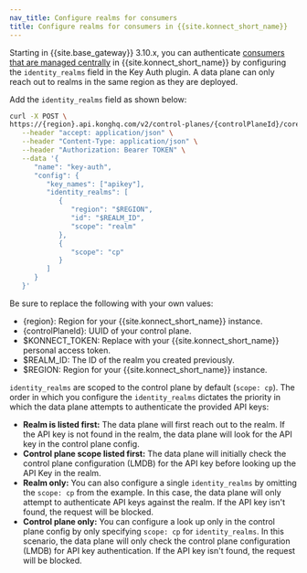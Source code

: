 ```yaml
---
nav_title: Configure realms for consumers
title: Configure realms for consumers in {{site.konnect_short_name}}
---
```


Starting in {{site.base_gateway}} 3.10.x, you can authenticate [consumers that are managed centrally](/konnect/centralized-consumer-management/) in {{site.konnect_short_name}} by configuring the `identity_realms` field in the Key Auth plugin. A data plane can only reach out to realms in the same region as they are deployed.

Add the `identity_realms` field as shown below:

```bash
curl -X POST \
https://{region}.api.konghq.com/v2/control-planes/{controlPlaneId}/core-entities/plugins/ \
   --header "accept: application/json" \
   --header "Content-Type: application/json" \
   --header "Authorization: Bearer TOKEN" \
   --data '{
      "name": "key-auth",
      "config": {
         "key_names": ["apikey"],
         "identity_realms": [
            {
               "region": "$REGION",
               "id": "$REALM_ID",
               "scope": "realm"
            },
            {
               "scope": "cp"
            }
         ]
      }
   }'
```
Be sure to replace the following with your own values:
   * {region}: Region for your {{site.konnect_short_name}} instance.
   * {controlPlaneId}: UUID of your control plane.
   * $KONNECT_TOKEN: Replace with your {{site.konnect_short_name}} personal access token.
   * $REALM_ID: The ID of the realm you created previously. 
   * $REGION: Region for your {{site.konnect_short_name}} instance.

`identity_realms` are scoped to the control plane by default (`scope: cp`). The order in which you configure the `identity_realms` dictates the priority in which the data plane attempts to authenticate the provided API keys:

* **Realm is listed first:** The data plane will first reach out to the realm. If the API key is not found in the realm, the data plane will look for the API key in the control plane config. 
* **Control plane scope listed first:** The data plane will initially check the control plane configuration (LMDB) for the API key before looking up the API Key in the realm.
* **Realm only:** You can also configure a single `identity_realms` by omitting the `scope: cp` from the example. In this case, the data plane will only attempt to authenticate API keys against the realm. If the API key isn't found, the request will be blocked.
* **Control plane only:** You can configure a look up only in the control plane config by only specifying `scope: cp` for `identity_realms`. In this scenario, the data plane will only check the control plane configuration (LMDB) for API key authentication. If the API key isn't found, the request will be blocked.